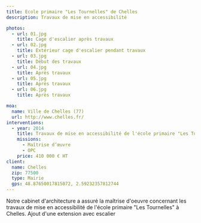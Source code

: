 ```yaml
---
title: Ecole primaire "Les Tournelles" de Chelles
description: Travaux de mise en accessibilité

photos:
  - url: 01.jpg
    title: Cage d'escalier après travaux
  - url: 02.jpg
    title: Extérieur cage d'escalier pendant travaux
  - url: 03.jpg
    title: Début des travaux
  - url: 04.jpg
    title: Après travaux
  - url: 05.jpg
    title: Après travaux
  - url: 06.jpg
    title: Après travaux

moa:
  name: Ville de Chelles (77)
  url: http://www.chelles.fr/
interventions:
  - year: 2014
    title: Travaux de mise en accessibilité de l'école primaire "Les Tournelles"
    missions:
      - Maîtrise d’œuvre
      - OPC
    price: 410 000 € HT
client:
  name: Chelles
  zip: 77500
  type: Mairie
  gps: 48.87650017815072, 2.59232357812744
---
```


Notre cabinet d'architecture a assuré la maîtrise d'oeuvre concernant les
travaux de mise en accessibilité de l'école primaire "Les Tournelles" à Chelles.
Ajout d'une extension avec escalier

